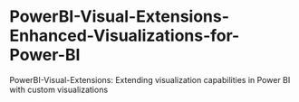 # PowerBI-Visual-Extensions-Enhanced-Visualizations-for-Power-BI
PowerBI-Visual-Extensions: Extending visualization capabilities in Power BI with custom visualizations

